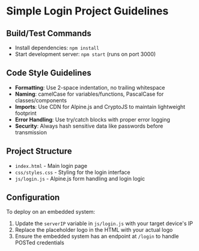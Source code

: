 # Simple Login Project Guidelines

## Build/Test Commands
- Install dependencies: `npm install`
- Start development server: `npm start` (runs on port 3000)

## Code Style Guidelines
- **Formatting**: Use 2-space indentation, no trailing whitespace
- **Naming**: camelCase for variables/functions, PascalCase for classes/components
- **Imports**: Use CDN for Alpine.js and CryptoJS to maintain lightweight footprint
- **Error Handling**: Use try/catch blocks with proper error logging
- **Security**: Always hash sensitive data like passwords before transmission

## Project Structure
- `index.html` - Main login page
- `css/styles.css` - Styling for the login interface
- `js/login.js` - Alpine.js form handling and login logic

## Configuration
To deploy on an embedded system:
1. Update the `serverIP` variable in `js/login.js` with your target device's IP
2. Replace the placeholder logo in the HTML with your actual logo
3. Ensure the embedded system has an endpoint at `/login` to handle POSTed credentials